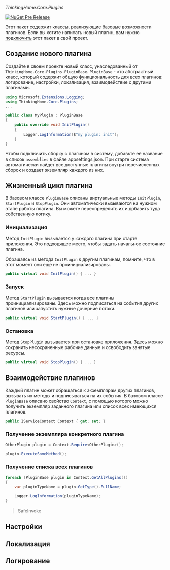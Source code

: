 *ThinkingHome.Core.Plugins*

[![NuGet Pre Release](https://img.shields.io/nuget/vpre/ThinkingHome.Core.Plugins.svg)]()

Этот пакет содержит классы, реализующие базовые возможности плагинов.
Если вы хотите написать новый плагин, вам нужно [подключить](https://www.nuget.org/packages/ThinkingHome.Core.Plugins) этот пакет в свой проект.

## Создание нового плагина

Создайте в своем проекте новый класс, унаследованный от `ThinkingHome.Core.Plugins.PluginBase`. `PluginBase` - это абстрактный класс, который содержит общую функциональность для всех плагинов: логирование, настройки, локализация, взаимодействие с другими плагинами.

```csharp
using Microsoft.Extensions.Logging;
using ThinkingHome.Core.Plugins;
...

public class MyPlugin : PluginBase
{
    public override void InitPlugin()
    {
        Logger.LogInformation($"my plugin: init");
    }
}
```

Чтобы подключить сборку с плагином в систему, добавьте её название в список `assemblies` в файле appsettings.json.
При старте система автоматически найдет все доступные плагины внутри перечисленных сборок и создает экземпляр каждого из них.

## Жизненный цикл плагина

В базовом классе `PluginBase` описаны виртуальные методы `InitPlugin`, `StartPlugin` и `StopPlugin`.
Они автоматически вызываются на нужном этапе работы плагина. Вы можете переопределить их и добавить туда собственную логику.

### Инициализация

Метод `InitPlugin` вызывается у каждого плагина при старте приложения. Это подходящее место, чтобы задать начальное состояние плагина.

Обращаясь из метода `InitPlugin` к другим плагинам, помните, что в этот момент они еще не проинициализированы.


```csharp
public virtual void InitPlugin() { ... }
```

### Запуск

Метод `StartPlugin` вызывается когда все плагины проинициализированы. Здесь можно подписаться на события других плагинов или запустить нужные дочерние потоки.


```csharp
public virtual void StartPlugin() { ... }
```

### Остановка

Метод `StopPlugin` вызывается при остановке приложения. Здесь можно сохранить несохраненные рабочие данные и освободить занятые ресурсы.


```csharp
public virtual void StopPlugin() { ... }
```

## Взаимодействие плагинов

Каждый плагин может обращаться к экземплярам других плагинов, вызывать их методы и подписываться на их события. 
В базовом классе `PluginBase` описано свойство `Context`, с помощью которго можно получить экземпляр заданного плагина или список всех имеющихся плагинов.

```csharp
public IServiceContext Context { get; set; }
``` 

### Получение экземпляра конкретного плагина

```csharp
OtherPlugin plugin = Context.Require<OtherPlugin>();

plugin.ExecuteSomeMethod();
```

### Получение списка всех плагинов

```csharp
foreach (PluginBase plugin in Context.GetAllPlugins())
{
    var pluginTypeName = plugin.GetType().FullName;
    
    Logger.LogInformation(pluginTypeName);
}
```


> SafeInvoke

## Настройки

## Локализация

## Логирование
